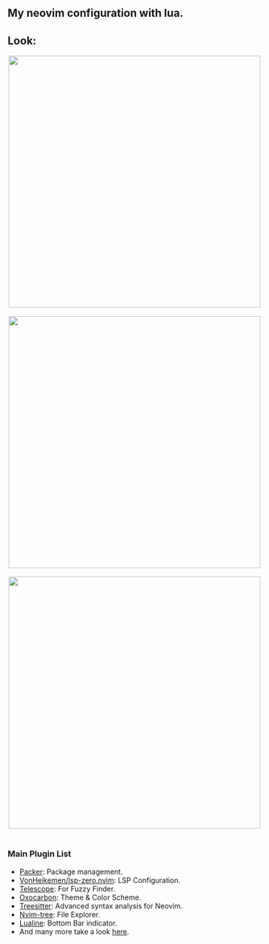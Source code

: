 ## My neovim configuration with lua.

## Look:
<div style="display: flex; flex-direction:column; align-items:center;">
    <img src="https://live.staticflickr.com/65535/52873074761_ba52a89004_b.jpg" width="500"/>
    </br>
    <img src="https://live.staticflickr.com/65535/52873514863_fa85203c75_b.jpg" width="500"/>
    </br>
    <img src="https://live.staticflickr.com/65535/52873514868_6d9b7d28a3_b.jpg" width="500"/>
    </br>
</div>

### Main Plugin List

- [Packer](https://github.com/wbthomason/packer.nvim): Package management.
- [VonHeikemen/lsp-zero.nvim](https://github.com/VonHeikemen/lsp-zero.nvim): LSP Configuration.
- [Telescope](https://github.com/nvim-telescope/telescope.nvim): For Fuzzy Finder.
- [Oxocarbon](https://github.com/nyoom-engineering/oxocarbon.nvim): Theme & Color Scheme.
- [Treesitter](https://github.com/nvim-treesitter/nvim-treesitter): Advanced syntax analysis for Neovim.
- [Nvim-tree](https://github.com/nvim-tree/nvim-tree.lua): File Explorer.
- [Lualine](https://github.com/nvim-lualine/lualine.nvim): Bottom Bar indicator.
- And many more take a look [here](https://github.com/benjamincordero/my-neovim-config/blob/main/lua/benjamin/packer.lua).